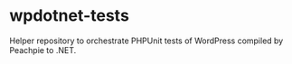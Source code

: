 # wpdotnet-tests
Helper repository to orchestrate PHPUnit tests of WordPress compiled by Peachpie to .NET.
